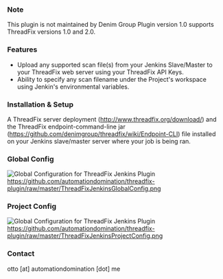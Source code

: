 ### Note ###
This plugin is not maintained by Denim Group
Plugin version 1.0 supports ThreadFix versions 1.0 and 2.0. 

### Features ###
- Upload any supported scan file(s) from your Jenkins Slave/Master to your ThreadFix web server using your ThreadFix API Keys.
- Ability to specify any scan filename under the Project's workspace using Jenkin's environmental variables.

### Installation & Setup ###
A ThreadFix server deployment (http://www.threadfix.org/download/) and the ThreadFix endpoint-command-line jar (https://github.com/denimgroup/threadfix/wiki/Endpoint-CLI) file installed on your Jenkins slave/master server where your job is being ran.

### Global Config ###
![Global Configuration for ThreadFix Jenkins Plugin](http://automationdomination.me/images/ThreadFixJenkinsGlobalConfig.png)
https://github.com/automationdomination/threadfix-plugin/raw/master/ThreadFixJenkinsGlobalConfig.png

### Project Config ###
![Global Configuration for ThreadFix Jenkins Plugin](http://automationdomination.me/images/ThreadFixJenkinsProjectConfig.png)
https://github.com/automationdomination/threadfix-plugin/raw/master/ThreadFixJenkinsProjectConfig.png

### Contact ###
otto [at] automationdomination [dot] me
